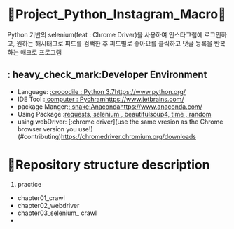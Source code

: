 # :eyes:Project_Python_Instagram_Macro:japanese_goblin:


Python 기반의 selenium(feat : Chrome Driver)을 사용하여 인스타그램에 로그인하고, 원하는 
해시태그로 피드를 검색한 후 피드별로 좋아요를 클릭하고 댓글 등록을 반복하는 매크로 프로그램



   
## : heavy_check_mark:Developer Environment


  - Language: [:crocodile : Python 3.7](#getting-started)https://www.python.org/
  - IDE Tool :[:computer : Pychram](#running-the-tests)https://www.jetbrains.com/
  - package Manger:[: snake:Anaconda](#deployment)https://www.anaconda.com/
  - Using Package :[requests, selenium , beautifulsoup4, time , random](#built-with)
  - using webDriver: [:chrome driver](use the same vresion as the Chrome browser version you use!)(#contributing)https://chromedriver.chromium.org/downloads

# :honeybee:Repository structure description
1. practice
  - chapter01_crawl
  - chapter02_webdriver
  - chapter03_selenium_ crawl
  -

  

